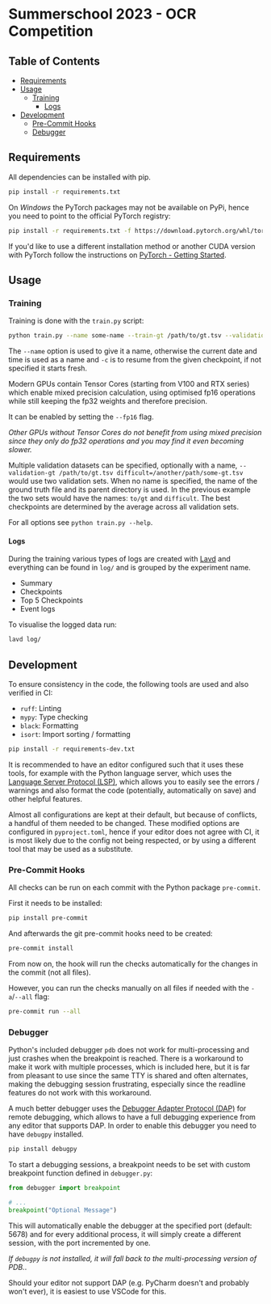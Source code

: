 # Summerschool 2023 - OCR Competition

## Table of Contents

<!-- vim-markdown-toc GitLab -->

* [Requirements](#requirements)
* [Usage](#usage)
  * [Training](#training)
    * [Logs](#logs)
* [Development](#development)
  * [Pre-Commit Hooks](#pre-commit-hooks)
  * [Debugger](#debugger)

<!-- vim-markdown-toc -->

## Requirements

All dependencies can be installed with pip.

```sh
pip install -r requirements.txt
```

On *Windows* the PyTorch packages may not be available on PyPi, hence you need to point to the official PyTorch
registry:

```sh
pip install -r requirements.txt -f https://download.pytorch.org/whl/torch_stable.html
```

If you'd like to use a different installation method or another CUDA version with PyTorch follow the instructions on
[PyTorch - Getting Started][pytorch-started].

## Usage

### Training

Training is done with the `train.py` script:

```sh
python train.py --name some-name --train-gt /path/to/gt.tsv --validation-gt /path/to/gt.tsv difficult=/another/path/some-gt.tsv --fp16 --height 128 --ema
```

The `--name` option is used to give it a name, otherwise the current date and time is used as a name and `-c` is to
resume from the given checkpoint, if not specified it starts fresh.

Modern GPUs contain Tensor Cores (starting from V100 and RTX series) which enable mixed precision calculation, using
optimised fp16 operations while still keeping the fp32 weights and therefore precision.

It can be enabled by setting the `--fp16` flag.

*Other GPUs without Tensor Cores do not benefit from using mixed precision since they only do fp32 operations and you
may find it even becoming slower.*

Multiple validation datasets can be specified, optionally with a name,  `--validation-gt /path/to/gt.tsv
difficult=/another/path/some-gt.tsv` would use two validation sets. When no name is specified, the name of the ground
truth file and its parent directory is used. In the previous example the two sets would have the names: `to/gt` and
`difficult`.
The best checkpoints are determined by the average across all validation sets.

For all options see `python train.py --help`.

#### Logs

During the training various types of logs are created with [Lavd][lavd] and everything can be found in `log/` and is
grouped by the experiment name.

- Summary
- Checkpoints
- Top 5 Checkpoints
- Event logs

To visualise the logged data run:

```sh
lavd log/
```

## Development

To ensure consistency in the code, the following tools are used and also verified in CI:

- `ruff`: Linting
- `mypy`: Type checking
- `black`: Formatting
- `isort`: Import sorting / formatting


```sh
pip install -r requirements-dev.txt
```

It is recommended to have an editor configured such that it uses these tools, for example with the Python language
server, which uses the [Language Server Protocol (LSP)][lsp], which allows you to easily see the errors / warnings and
also format the code (potentially, automatically on save) and other helpful features.

Almost all configurations are kept at their default, but because of conflicts, a handful of them needed to be changed.
These modified options are configured in `pyproject.toml`, hence if your editor does not agree with CI, it is most likely due
to the config not being respected, or by using a different tool that may be used as a substitute.

### Pre-Commit Hooks

All checks can be run on each commit with the Python package `pre-commit`.

First it needs to be installed:

```sh
pip install pre-commit
```

And afterwards the git pre-commit hooks need to be created:

```sh
pre-commit install
```

From now on, the hook will run the checks automatically for the changes in the commit (not all files).

However, you can run the checks manually on all files if needed with the `-a`/`--all` flag:

```sh
pre-commit run --all
```

### Debugger

Python's included debugger `pdb` does not work for multi-processing and just crashes when the breakpoint is reached.
There is a workaround to make it work with multiple processes, which is included here, but it is far from pleasant to
use since the same TTY is shared and often alternates, making the debugging session frustrating, especially since the
readline features do not work with this workaround.

A much better debugger uses the [Debugger Adapter Protocol (DAP)][dap] for remote debugging, which allows to have a full
debugging experience from any editor that supports DAP. In order to enable this debugger you need to have `debugpy`
installed.

```sh
pip install debugpy
```

To start a debugging sessions, a breakpoint needs to be set with custom breakpoint function defined in `debugger.py`:

```py
from debugger import breakpoint

# ...
breakpoint("Optional Message")
```

This will automatically enable the debugger at the specified port (default: 5678) and for every additional process, it
will simply create a different session, with the port incremented by one.

*If `debugpy` is not installed, it will fall back to the multi-processing version of PDB.*.

Should your editor not support DAP (e.g. PyCharm doesn't and probably won't ever), it is easiest to use VSCode for this.

[dap]: https://microsoft.github.io/debug-adapter-protocol/
[lavd]: https://github.com/jungomi/lavd
[lsp]: https://microsoft.github.io/language-server-protocol/
[pytorch]: https://pytorch.org/
[pytorch-started]: https://pytorch.org/get-started/locally/
[pytorch-jit-load]: https://pytorch.org/docs/stable/generated/torch.jit.load.html
